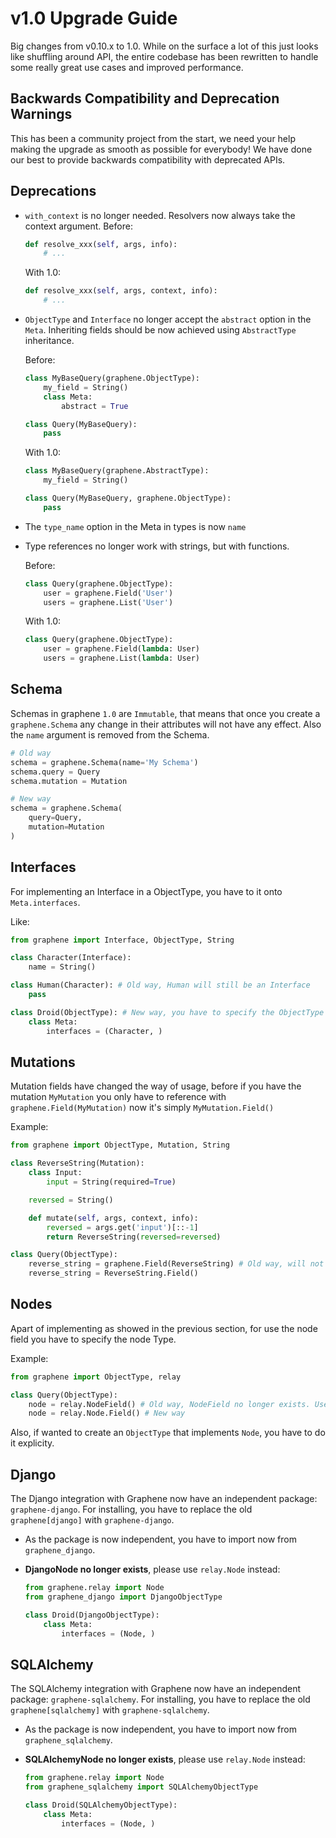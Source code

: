 # v1.0 Upgrade Guide

Big changes from v0.10.x to 1.0. While on the surface a lot of this just looks like shuffling around API, the entire codebase has been rewritten to handle some really great use cases and improved performance.


## Backwards Compatibility and Deprecation Warnings

This has been a community project from the start, we need your help making the upgrade as smooth as possible for everybody!
We have done our best to provide backwards compatibility with deprecated APIs.


## Deprecations

* `with_context` is no longer needed. Resolvers now always take the context argument.
  Before:

  ```python
  def resolve_xxx(self, args, info):
      # ...
  ```

  With 1.0:
  ```python
  def resolve_xxx(self, args, context, info):
      # ...
  ```

* `ObjectType` and `Interface` no longer accept the `abstract` option in the `Meta`.
  Inheriting fields should be now achieved using `AbstractType` inheritance.

  Before:

  ```python
  class MyBaseQuery(graphene.ObjectType):
      my_field = String()
      class Meta:
          abstract = True

  class Query(MyBaseQuery):
      pass

  ```

  With 1.0:
  ```python
  class MyBaseQuery(graphene.AbstractType):
      my_field = String()

  class Query(MyBaseQuery, graphene.ObjectType):
      pass
  ```

* The `type_name` option in the Meta in types is now `name`

* Type references no longer work with strings, but with functions.

  Before:

  ```python
  class Query(graphene.ObjectType):
      user = graphene.Field('User')
      users = graphene.List('User')
  ```

  With 1.0:

  ```python
  class Query(graphene.ObjectType):
      user = graphene.Field(lambda: User)
      users = graphene.List(lambda: User)
  ```


## Schema

Schemas in graphene `1.0` are `Immutable`, that means that once you create a `graphene.Schema` any
change in their attributes will not have any effect.
Also the `name` argument is removed from the Schema.

```python
# Old way
schema = graphene.Schema(name='My Schema')
schema.query = Query
schema.mutation = Mutation

# New way
schema = graphene.Schema(
    query=Query,
    mutation=Mutation
)
```


## Interfaces

For implementing an Interface in a ObjectType, you have to it onto `Meta.interfaces`.

Like:

```python
from graphene import Interface, ObjectType, String

class Character(Interface):
    name = String()

class Human(Character): # Old way, Human will still be an Interface
    pass

class Droid(ObjectType): # New way, you have to specify the ObjectType
    class Meta:
        interfaces = (Character, )
```

## Mutations

Mutation fields have changed the way of usage, before if you have the mutation `MyMutation` you
only have to reference with `graphene.Field(MyMutation)` now it's simply `MyMutation.Field()`

Example:

```python
from graphene import ObjectType, Mutation, String

class ReverseString(Mutation):
    class Input:
        input = String(required=True)

    reversed = String()

    def mutate(self, args, context, info):
        reversed = args.get('input')[::-1]
        return ReverseString(reversed=reversed)

class Query(ObjectType):
    reverse_string = graphene.Field(ReverseString) # Old way, will not include the mutation arguments by default
    reverse_string = ReverseString.Field()
```

## Nodes

Apart of implementing as showed in the previous section, for use the node field you have to
specify the node Type.

Example:

```python
from graphene import ObjectType, relay

class Query(ObjectType):
    node = relay.NodeField() # Old way, NodeField no longer exists. Use Node.Field
    node = relay.Node.Field() # New way
```

Also, if wanted to create an `ObjectType` that implements `Node`, you have to do it
explicity.


## Django

The Django integration with Graphene now have an independent package: `graphene-django`.
For installing, you have to replace the old `graphene[django]` with `graphene-django`.

* As the package is now independent, you have to import now from `graphene_django`.
* **DjangoNode no longer exists**, please use `relay.Node` instead:

  ```python
  from graphene.relay import Node
  from graphene_django import DjangoObjectType

  class Droid(DjangoObjectType):
      class Meta:
          interfaces = (Node, )
  ```

## SQLAlchemy

The SQLAlchemy integration with Graphene now have an independent package: `graphene-sqlalchemy`.
For installing, you have to replace the old `graphene[sqlalchemy]` with `graphene-sqlalchemy`.

* As the package is now independent, you have to import now from `graphene_sqlalchemy`.
* **SQLAlchemyNode no longer exists**, please use `relay.Node` instead:

  ```python
  from graphene.relay import Node
  from graphene_sqlalchemy import SQLAlchemyObjectType

  class Droid(SQLAlchemyObjectType):
      class Meta:
          interfaces = (Node, )
  ```
